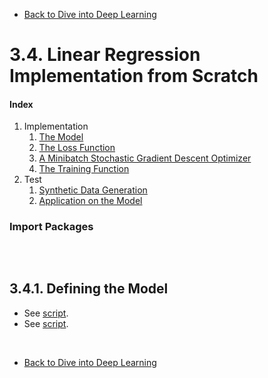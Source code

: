 * [Back to Dive into Deep Learning](../../main.md)

# 3.4. Linear Regression Implementation from Scratch

#### Index
1. Implementation
   1. [The Model](#341-defining-the-model)
   2. [The Loss Function]()
   3. [A Minibatch Stochastic Gradient Descent Optimizer]()
   4. [The Training Function]()
2. Test
   1. [Synthetic Data Generation]()
   2. [Application on the Model]()


### Import Packages
```python

```

<br>

## 3.4.1. Defining the Model
- See [script](scripts/LinearRegressionScratch.py#3.4.1).
- See [script](scripts/LinearRegressionScratch.py#3.4.2).








<br>

* [Back to Dive into Deep Learning](../../main.md)